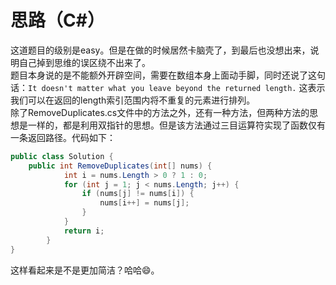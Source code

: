 # 思路（C#）
这道题目的级别是easy。但是在做的时候居然卡脑壳了，到最后也没想出来，说明自己掉到思维的误区绕不出来了。  
题目本身说的是不能额外开辟空间，需要在数组本身上面动手脚，同时还说了这句话：`It doesn't matter what you leave beyond the returned length.` 这表示我们可以在返回的length索引范围内将不重复的元素进行排列。  
除了RemoveDuplicates.cs文件中的方法之外，还有一种方法，但两种方法的思想是一样的，都是利用双指针的思想。但是该方法通过三目运算符实现了函数仅有一条返回路径。代码如下：

```c#
public class Solution {
    public int RemoveDuplicates(int[] nums) {
            int i = nums.Length > 0 ? 1 : 0;
            for (int j = 1; j < nums.Length; j++) {
                if (nums[j] != nums[i]) {
                    nums[i++] = nums[j];
                }
            }
            return i;   
        }
}
```
这样看起来是不是更加简洁？哈哈😄。